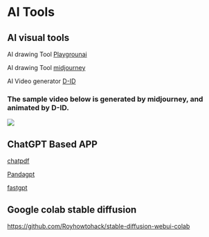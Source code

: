 # AI Tools

## AI visual tools

AI drawing Tool [Playgrounai](https://playgroundai.com) 

AI drawing Tool [midjourney](https://www.midjourney.com/home/?callbackUrl=%2Fapp%2F) 

AI Video generator [D-ID](https://www.d-id.com)

### The sample video below is generated by midjourney, and animated by D-ID.

[![](https://bb-embed.zjffun.com/embed?v=BV18Y4y1Q75t)](https://www.bilibili.com/video/BV18Y4y1Q75t/?spm_id_from=333.999.0.0&vd_source=84a986f8292e7cdf31541219b6c7844c)

## ChatGPT Based APP

[chatpdf](https://www.chatpdf.com)

[Pandagpt](https://app.pandagpt.io/chat)

[fastgpt](https://fastgpt.app/)


## Google colab stable diffusion

https://github.com/Royhowtohack/stable-diffusion-webui-colab
